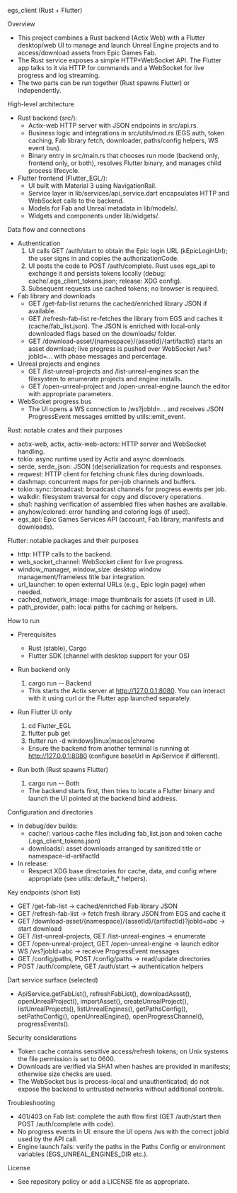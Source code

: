 egs_client (Rust + Flutter)

Overview
- This project combines a Rust backend (Actix Web) with a Flutter desktop/web UI to manage and launch Unreal Engine projects and to access/download assets from Epic Games Fab.
- The Rust service exposes a simple HTTP+WebSocket API. The Flutter app talks to it via HTTP for commands and a WebSocket for live progress and log streaming.
- The two parts can be run together (Rust spawns Flutter) or independently.

High-level architecture
- Rust backend (src/):
  - Actix-web HTTP server with JSON endpoints in src/api.rs.
  - Business logic and integrations in src/utils/mod.rs (EGS auth, token caching, Fab library fetch, downloader, paths/config helpers, WS event bus).
  - Binary entry in src/main.rs that chooses run mode (backend only, frontend only, or both), resolves Flutter binary, and manages child process lifecycle.
- Flutter frontend (Flutter_EGL/):
  - UI built with Material 3 using NavigationRail.
  - Service layer in lib/services/api_service.dart encapsulates HTTP and WebSocket calls to the backend.
  - Models for Fab and Unreal metadata in lib/models/.
  - Widgets and components under lib/widgets/.

Data flow and connections
- Authentication
  1) UI calls GET /auth/start to obtain the Epic login URL (kEpicLoginUrl); the user signs in and copies the authorizationCode.
  2) UI posts the code to POST /auth/complete. Rust uses egs_api to exchange it and persists tokens locally (debug: cache/.egs_client_tokens.json; release: XDG config).
  3) Subsequent requests use cached tokens; no browser is required.
- Fab library and downloads
  - GET /get-fab-list returns the cached/enriched library JSON if available.
  - GET /refresh-fab-list re-fetches the library from EGS and caches it (cache/fab_list.json). The JSON is enriched with local-only downloaded flags based on the downloads/ folder.
  - GET /download-asset/{namespace}/{assetId}/{artifactId} starts an asset download; live progress is pushed over WebSocket /ws?jobId=... with phase messages and percentage.
- Unreal projects and engines
  - GET /list-unreal-projects and /list-unreal-engines scan the filesystem to enumerate projects and engine installs.
  - GET /open-unreal-project and /open-unreal-engine launch the editor with appropriate parameters.
- WebSocket progress bus
  - The UI opens a WS connection to /ws?jobId=... and receives JSON ProgressEvent messages emitted by utils::emit_event.

Rust: notable crates and their purposes
- actix-web, actix, actix-web-actors: HTTP server and WebSocket handling.
- tokio: async runtime used by Actix and async downloads.
- serde, serde_json: JSON (de)serialization for requests and responses.
- reqwest: HTTP client for fetching chunk files during downloads.
- dashmap: concurrent maps for per-job channels and buffers.
- tokio::sync::broadcast: broadcast channels for progress events per job.
- walkdir: filesystem traversal for copy and discovery operations.
- sha1: hashing verification of assembled files when hashes are available.
- anyhow/colored: error handling and coloring logs (if used).
- egs_api: Epic Games Services API (account, Fab library, manifests and downloads).

Flutter: notable packages and their purposes
- http: HTTP calls to the backend.
- web_socket_channel: WebSocket client for live progress.
- window_manager, window_size: desktop window management/frameless title bar integration.
- url_launcher: to open external URLs (e.g., Epic login page) when needed.
- cached_network_image: image thumbnails for assets (if used in UI).
- path_provider, path: local paths for caching or helpers.

How to run
- Prerequisites
  - Rust (stable), Cargo
  - Flutter SDK (channel with desktop support for your OS)

- Run backend only
  1) cargo run -- Backend
  - This starts the Actix server at http://127.0.0.1:8080. You can interact with it using curl or the Flutter app launched separately.

- Run Flutter UI only
  1) cd Flutter_EGL
  2) flutter pub get
  3) flutter run -d windows|linux|macos|chrome
  - Ensure the backend from another terminal is running at http://127.0.0.1:8080 (configure baseUrl in ApiService if different).

- Run both (Rust spawns Flutter)
  1) cargo run -- Both
  - The backend starts first, then tries to locate a Flutter binary and launch the UI pointed at the backend bind address.

Configuration and directories
- In debug/dev builds:
  - cache/: various cache files including fab_list.json and token cache (.egs_client_tokens.json)
  - downloads/: asset downloads arranged by sanitized title or namespace-id-artifactId
- In release:
  - Respect XDG base directories for cache, data, and config where appropriate (see utils::default_* helpers).

Key endpoints (short list)
- GET /get-fab-list → cached/enriched Fab library JSON
- GET /refresh-fab-list → fetch fresh library JSON from EGS and cache it
- GET /download-asset/{namespace}/{assetId}/{artifactId}?jobId=abc → start download
- GET /list-unreal-projects, GET /list-unreal-engines → enumerate
- GET /open-unreal-project, GET /open-unreal-engine → launch editor
- WS /ws?jobId=abc → receive ProgressEvent messages
- GET /config/paths, POST /config/paths → read/update directories
- POST /auth/complete, GET /auth/start → authentication helpers

Dart service surface (selected)
- ApiService.getFabList(), refreshFabList(), downloadAsset(), openUnrealProject(), importAsset(), createUnrealProject(), listUnrealProjects(), listUnrealEngines(), getPathsConfig(), setPathsConfig(), openUnrealEngine(), openProgressChannel(), progressEvents().

Security considerations
- Token cache contains sensitive access/refresh tokens; on Unix systems the file permission is set to 0600.
- Downloads are verified via SHA1 when hashes are provided in manifests; otherwise size checks are used.
- The WebSocket bus is process-local and unauthenticated; do not expose the backend to untrusted networks without additional controls.

Troubleshooting
- 401/403 on Fab list: complete the auth flow first (GET /auth/start then POST /auth/complete with code).
- No progress events in UI: ensure the UI opens /ws with the correct jobId used by the API call.
- Engine launch fails: verify the paths in the Paths Config or environment variables (EGS_UNREAL_ENGINES_DIR etc.).

License
- See repository policy or add a LICENSE file as appropriate.
